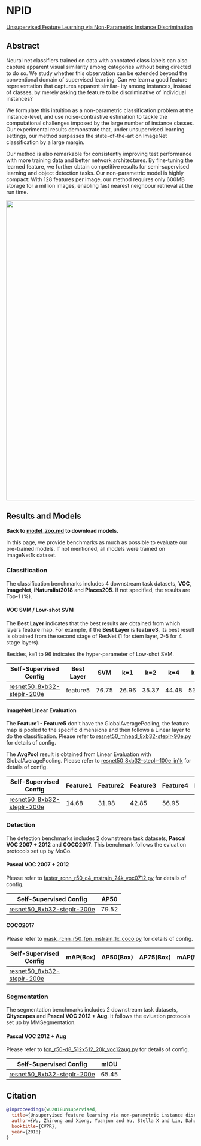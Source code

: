 # NPID

[Unsupervised Feature Learning via Non-Parametric Instance Discrimination](https://arxiv.org/abs/1805.01978)

<!-- [ALGORITHM] -->

## Abstract

Neural net classifiers trained on data with annotated class labels can also capture apparent visual similarity among categories without being directed to do so. We study whether this observation can be extended beyond the conventional domain of supervised learning: Can we learn a good feature representation that captures apparent similar- ity among instances, instead of classes, by merely asking the feature to be discriminative of individual instances?

We formulate this intuition as a non-parametric classification problem at the instance-level, and use noise-contrastive estimation to tackle the computational challenges imposed by the large number of instance classes. Our experimental results demonstrate that, under unsupervised learning settings, our method surpasses the state-of-the-art on ImageNet classification by a large margin.

Our method is also remarkable for consistently improving test performance with more training data and better network architectures. By fine-tuning the learned feature, we further obtain competitive results for semi-supervised learning and object detection tasks. Our non-parametric model is highly compact: With 128 features per image, our method requires only 600MB storage for a million images, enabling fast nearest neighbour retrieval at the run time.

<!-- [IMAGE] -->
<div align="center">
<img  src="https://user-images.githubusercontent.com/36138628/149722257-1651c283-ac68-4cdc-90e6-970d820529af.png" width="800" />
</div>

## Results and Models

**Back to [model_zoo.md](../../../docs/en/model_zoo.md) to download models.**

In this page, we provide benchmarks as much as possible to evaluate our pre-trained models. If not mentioned, all models were trained on ImageNet1k dataset.

### Classification

The classification benchmarks includes 4 downstream task datasets, **VOC**, **ImageNet**,  **iNaturalist2018** and **Places205**. If not specified, the results are  Top-1 (%).

#### VOC SVM / Low-shot SVM

The **Best Layer** indicates that the best results are obtained from which layers feature map. For example, if the **Best Layer** is **feature3**, its best result is obtained from the second stage of ResNet (1 for stem layer, 2-5 for 4 stage layers).

Besides, k=1 to 96 indicates the hyper-parameter of Low-shot SVM.

| Self-Supervised Config                                                | Best Layer | SVM   | k=1   | k=2   | k=4   | k=8   | k=16  | k=32  | k=64  | k=96  |
| --------------------------------------------------------------------- | ---------- | ----- | ----- | ----- | ----- | ----- | ----- | ----- | ----- | ----- |
| [resnet50_8xb32-steplr-200e](npid_resnet50_8xb32-steplr-200e_in1k.py) | feature5   | 76.75 | 26.96 | 35.37 | 44.48 | 53.89 | 60.39 | 66.41 | 71.48 | 73.39 |

#### ImageNet Linear Evaluation

The **Feature1 - Feature5** don't have the GlobalAveragePooling, the feature map is pooled to the specific dimensions and then follows a Linear layer to do the classification. Please refer to [resnet50_mhead_8xb32-steplr-90e.py](../../benchmarks/classification/imagenet/resnet50_mhead_8xb32-steplr-90e_in1k.py) for details of config.

The **AvgPool** result is obtained from Linear Evaluation with GlobalAveragePooling. Please refer to [resnet50_8xb32-steplr-100e_in1k](../../benchmarks/classification/imagenet/resnet50_8xb32-steplr-100e_in1k.py) for details of config.

| Self-Supervised Config                                                | Feature1 | Feature2 | Feature3 | Feature4 | Feature5 | AvgPool |
| --------------------------------------------------------------------- | -------- | -------- | -------- | -------- | -------- | ------- |
| [resnet50_8xb32-steplr-200e](npid_resnet50_8xb32-steplr-200e_in1k.py) | 14.68    | 31.98    | 42.85    | 56.95    | 58.41    | 58.16   |

### Detection

The detection benchmarks includes 2 downstream task datasets, **Pascal VOC 2007 + 2012** and **COCO2017**. This benchmark follows the evluation protocols set up by MoCo.

#### Pascal VOC 2007 + 2012

Please refer to [faster_rcnn_r50_c4_mstrain_24k_voc0712.py](../../benchmarks/mmdetection/voc0712/faster_rcnn_r50_c4_mstrain_24k_voc0712.py) for details of config.

| Self-Supervised Config                                                | AP50  |
| --------------------------------------------------------------------- | ----- |
| [resnet50_8xb32-steplr-200e](npid_resnet50_8xb32-steplr-200e_in1k.py) | 79.52 |

#### COCO2017

Please refer to [mask_rcnn_r50_fpn_mstrain_1x_coco.py](../../benchmarks/mmdetection/coco/mask_rcnn_r50_fpn_mstrain_1x_coco.py) for details of config.

| Self-Supervised Config                                                | mAP(Box) | AP50(Box) | AP75(Box) | mAP(Mask) | AP50(Mask) | AP75(Mask) |
| --------------------------------------------------------------------- | -------- | --------- | --------- | --------- | ---------- | ---------- |
| [resnet50_8xb32-steplr-200e](npid_resnet50_8xb32-steplr-200e_in1k.py) |          |           |           |           |            |            |

### Segmentation

The segmentation benchmarks includes 2 downstream task datasets, **Cityscapes** and **Pascal VOC 2012 + Aug**. It follows the evluation protocols set up by MMSegmentation.

#### Pascal VOC 2012 + Aug

Please refer to [fcn_r50-d8_512x512_20k_voc12aug.py](../../benchmarks/mmsegmentation/voc12aug/fcn_r50-d8_512x512_20k_voc12aug.py) for details of config.

| Self-Supervised Config                                                | mIOU  |
| --------------------------------------------------------------------- | ----- |
| [resnet50_8xb32-steplr-200e](npid_resnet50_8xb32-steplr-200e_in1k.py) | 65.45 |

## Citation

```bibtex
@inproceedings{wu2018unsupervised,
  title={Unsupervised feature learning via non-parametric instance discrimination},
  author={Wu, Zhirong and Xiong, Yuanjun and Yu, Stella X and Lin, Dahua},
  booktitle={CVPR},
  year={2018}
}
```
